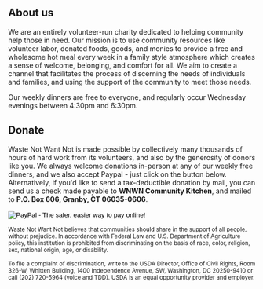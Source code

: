 ## About us

We are an entirely volunteer-run charity dedicated to helping community help those in need. Our mission is to use community resources like volunteer labor, donated foods, goods, and monies to provide a free and wholesome hot meal every week in a family style atmosphere which creates a sense of welcome, belonging, and comfort for all. We aim to create a channel that facilitates the process of discerning the needs of individuals and families, and using the support of the community to meet those needs.

Our weekly dinners are free to everyone, and regularly occur Wednesday evenings between 4:30pm and 6:30pm.

## Donate

Waste Not Want Not is made possible by collectively many thousands of hours of hard work from its volunteers, and also by the generosity of donors like you. We always welcome donations in-person at any of our weekly free dinners, and we also accept Paypal - just click on the button below. Alternatively, if you'd like to send a tax-deductible donation by mail, you can send us a check made payable to **WNWN Community Kitchen**, and mailed to **P.O. Box 606, Granby, CT 06035-0606**.

<form action="https://www.paypal.com/cgi-bin/webscr" method="post" target="_top">
  <input type="hidden" name="cmd" value="_s-xclick">
  <input type="hidden" name="hosted_button_id" value="M67J6WDCRRKC2">
  <input type="image" src="https://www.paypalobjects.com/en_US/i/btn/btn_donateCC_LG.gif" border="0" name="submit" alt="PayPal - The safer, easier way to pay online!">
  <img alt="" border="0" src="https://www.paypalobjects.com/en_US/i/scr/pixel.gif" width="1" height="1">
</form>

<sub>Waste Not Want Not believes that communities should share in the support of all people, without prejudice. In accordance with Federal Law and U.S. Department of Agriculture policy, this institution is prohibited from discriminating on the basis of race, color, religion, sex, national origin, age, or disability.</sub>

<sub>To file a complaint of discrimination, write to the USDA Director, Office of Civil Rights, Room 326-W, Whitten Building, 1400 Independence Avenue, SW, Washington, DC 20250-9410 or call (202) 720-5964 (voice and TDD). USDA is an equal opportunity provider and employer.</sub>

